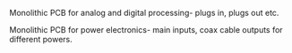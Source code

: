 Monolithic PCB for analog and digital processing- plugs in, plugs out etc.

Monolithic PCB for power electronics- main inputs, coax cable outputs for different powers.